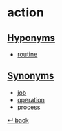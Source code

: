 action
======

[Hyponyms][]
------
  * [routine](/R/routine.md)

[Synonyms][]
------
  * [job](/J/job.md)
  * [operation](/O/operation.md)
  * [process](/P/process.md)

[↵ back](README.md)


[hyponyms]:  https://en.wiktionary.org/wiki/hyponym
    "words that are more specific than a given word"

[synonyms]:  https://en.wiktionary.org/wiki/synonym
    "two words that can be interchanged in a context are said to be synonymous relative to that context"

